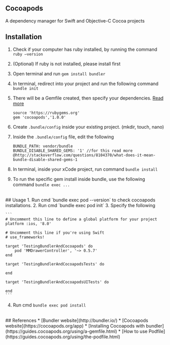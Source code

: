 ## Cocoapods
A dependency manager for Swift and Objective-C Cocoa projects<br/>

## Installation
1. Check if your computer has ruby installed, by running the command `ruby —version`<br/>
2. (Optional) If ruby is not installed, please install first<br/>
3. Open terminal and run `gem install bundler`<br/>
4. In terminal, redirect into your project and run the following command `bundle init`<br/>
5. There will be a Gemfile created, then specify your dependencies. [Read more](http://bundler.io/)<br/>
	
	```
	source 'https://rubygems.org'
	gem 'cocoapods','1.0.0'
	```

6. Create `.bundle/config` inside your existing project. (mkdir, touch, nano)
7. Inside the `.bundle/config` file, edit the following

	```
	BUNDLE_PATH: vendor/bundle
	BUNDLE_DISABLE_SHARED_GEMS: '1' //for this read more @http://stackoverflow.com/questions/8104370/what-does-it-mean-bundle-disable-shared-gems-1
	```

8. In terminal, inside your xCode project, run command `bundle install`
9. To run the specific gem install inside bundle, use the following command `bundle exec ...`

<br/>
## Usage
1. Run cmd `bundle exec pod --version` to check cocoapods installations. 
2. Run cmd `bundle exec pod init`
3. Specify the following

	```
	# Uncomment this line to define a global platform for your project
	platform :ios, '8.0'

	# Uncomment this line if you're using Swift
	# use_frameworks!

	target 'TestingBundlerAndCocoapods' do
		pod 'MMDrawerController', '~> 0.5.7'
	end

	target 'TestingBundlerAndCocoapodsTests' do

	end

	target 'TestingBundlerAndCocoapodsUITests' do

	end
	```

4. Run cmd `bundle exec pod install`

<br/>
## References
* [Bundler website](http://bundler.io/)
* [Cocoapods website](https://cocoapods.org/app)
* [Installing Cocoapods with bundler](https://guides.cocoapods.org/using/a-gemfile.html)
* [How to use Podfile](https://guides.cocoapods.org/using/the-podfile.html)

